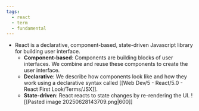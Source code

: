 ```yaml
---
tags:
  - react
  - term
  - fundamental
---
```


- React is a declarative, component-based, state-driven Javascript library for building user interface.
	- **Component-based**: Components are building blocks of user interfaces. We combine and reuse these components to create the user interface.
	- **Declarative**: We describe how components look like and how they work using a declarative syntax called [[Web Dev/5 - React/5.0 - React First Look/Terms/JSX]].
	- **State-driven**: React reacts to state changes by re-rendering the UI.
		![[Pasted image 20250628143709.png|600]]